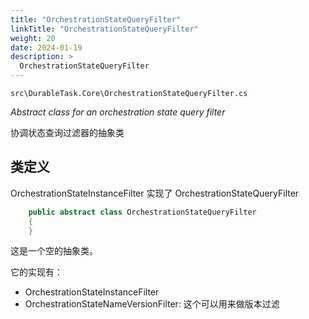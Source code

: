 ```yaml
---
title: "OrchestrationStateQueryFilter"
linkTitle: "OrchestrationStateQueryFilter"
weight: 20
date: 2024-01-19
description: >
  OrchestrationStateQueryFilter
---
```


`src\DurableTask.Core\OrchestrationStateQueryFilter.cs`

*Abstract class for an orchestration state query filter*

协调状态查询过滤器的抽象类

## 类定义

OrchestrationStateInstanceFilter 实现了 OrchestrationStateQueryFilter

```c#
    public abstract class OrchestrationStateQueryFilter
    {
    }
```

这是一个空的抽象类。

它的实现有：

- OrchestrationStateInstanceFilter
- OrchestrationStateNameVersionFilter: 这个可以用来做版本过滤
